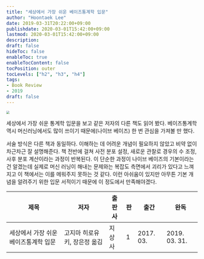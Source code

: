 ```yaml
---
title: "세상에서 가장 쉬운 베이즈통계학 입문"
author: "Hoontaek Lee"
date: 2019-03-31T20:22:00+09:00
publishdate: 2020-03-01T15:42:00+09:00
lastmod: 2020-03-01T15:42:00+09:00
description:
draft: false
hideToc: false
enableToc: true
enableTocContent: false
tocPosition: outer
tocLevels: ["h2", "h3", "h4"]
tags:
- Book Review
- 2019
draft: false
---
```


<img src="https://image.aladin.co.kr/product/10394/72/cover500/8965022711_1.jpg" style="zoom:50%;" />



세상에서 가장 쉬운 통계학 입문을 보고 같은 저자의 다른 책도 읽어 봤다. 베이즈통계학 역시 머신러닝에서도 많이 쓰이기 때문에(나이브 베이즈) 한 번 관심을 가져볼 만 했다.

서술 방식은 다른 책과 동일하다. 이해하는 데 어려운 개념이 필요하지 않았고 비약 없이 차근차근 잘 설명해준다. 책 전반에 걸쳐 사전 분포 설정, 새로운 관찰로 경우의 수 조정, 사후 분포 계산이라는 과정이 반복된다. 이 단순한 과정이 나이브 베이즈의 기본이라는 건 알겠는데 실제로 머신 러닝이 해내는 문제와는 복잡도 측면에서 괴리가 있다고 느껴지고 이 책에서는 이를 메워주지 못하는 것 같다. 이런 아쉬움이 있지만 아무튼 기본 개념을 알려주기 위한 입문 서적이기 때문에 이 정도에서 만족해야겠다.


| 제목                                 | 저자            | 출판사                  | 판   | 출간      | 완독          |
| ------------------------------------ | --------------- | ----------------------- | ---- | --------- | ------------- |
| 세상에서 가장 쉬운 베이즈통계학 입문 | 고지마 히로유키, 장은정 옮김 | 지상사 | 1    | 2017. 03. | 2019. 03. 31. |
